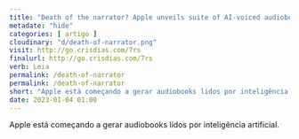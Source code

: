 ```yaml
---
title: "Death of the narrator? Apple unveils suite of AI-voiced audiobooks — The Guardian"
metadate: "hide"
categories: [ artigo ]
cloudinary: "d/death-of-narrator.png"
visit: http://go.crisdias.com/7rs
finalurl: http://go.crisdias.com/7rs
verb: Leia
permalink: /death-of-narrator
permalink: /death-of-narrator
short: "Apple está começando a gerar audiobooks lidos por inteligência artificial."
date: 2023-01-04 01:00
---
```

Apple está começando a gerar audiobooks lidos por inteligência artificial.